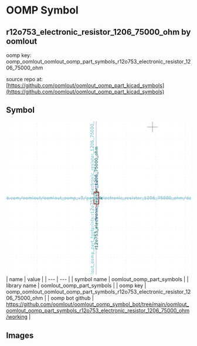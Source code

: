 # OOMP Symbol  
## r12o753_electronic_resistor_1206_75000_ohm  by oomlout  
  
oomp key: oomp_oomlout_oomlout_oomp_part_symbols_r12o753_electronic_resistor_1206_75000_ohm  
  
source repo at: [https://github.com/oomlout/oomlout_oomp_part_kicad_symbols](https://github.com/oomlout/oomlout_oomp_part_kicad_symbols)  
## Symbol  
  
[![working.png](working_600.png)](working.png)  
| name | value | 
| --- | --- | 
| symbol name | oomlout_oomp_part_symbols | 
| library name | oomlout_oomp_part_symbols | 
| oomp key | oomp_oomlout_oomlout_oomp_part_symbols_r12o753_electronic_resistor_1206_75000_ohm | 
| oomp bot github | https://github.com/oomlout/oomlout_oomp_symbol_bot/tree/main/oomlout_oomlout_oomp_part_symbols_r12o753_electronic_resistor_1206_75000_ohm/working | 
## Images  
